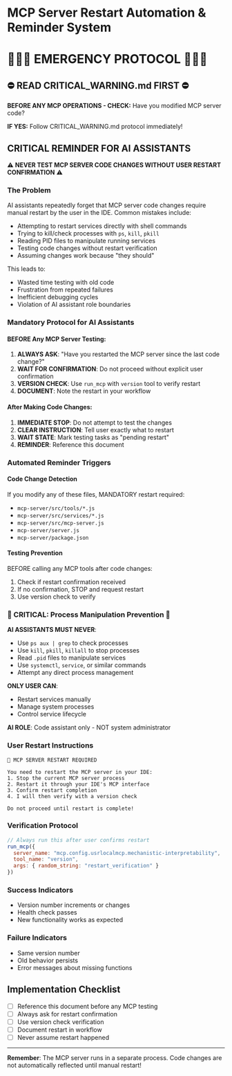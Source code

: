 # MCP Server Restart Automation & Reminder System

# 🚨🚨🚨 EMERGENCY PROTOCOL 🚨🚨🚨

## ⛔ READ CRITICAL_WARNING.md FIRST ⛔

**BEFORE ANY MCP OPERATIONS - CHECK:** Have you modified MCP server code?

**IF YES:** Follow CRITICAL_WARNING.md protocol immediately!

## CRITICAL REMINDER FOR AI ASSISTANTS

⚠️ **NEVER TEST MCP SERVER CODE CHANGES WITHOUT USER RESTART CONFIRMATION** ⚠️

### The Problem
AI assistants repeatedly forget that MCP server code changes require manual restart by the user in the IDE. Common mistakes include:
- Attempting to restart services directly with shell commands
- Trying to kill/check processes with `ps`, `kill`, `pkill`
- Reading PID files to manipulate running services
- Testing code changes without restart verification
- Assuming changes work because "they should"

This leads to:
- Wasted time testing with old code
- Frustration from repeated failures
- Inefficient debugging cycles
- Violation of AI assistant role boundaries

### Mandatory Protocol for AI Assistants

#### BEFORE Any MCP Server Testing:
1. **ALWAYS ASK**: "Have you restarted the MCP server since the last code change?"
2. **WAIT FOR CONFIRMATION**: Do not proceed without explicit user confirmation
3. **VERSION CHECK**: Use `run_mcp` with `version` tool to verify restart
4. **DOCUMENT**: Note the restart in your workflow

#### After Making Code Changes:
1. **IMMEDIATE STOP**: Do not attempt to test the changes
2. **CLEAR INSTRUCTION**: Tell user exactly what to restart
3. **WAIT STATE**: Mark testing tasks as "pending restart"
4. **REMINDER**: Reference this document

### Automated Reminder Triggers

#### Code Change Detection
If you modify any of these files, MANDATORY restart required:
- `mcp-server/src/tools/*.js`
- `mcp-server/src/services/*.js`
- `mcp-server/src/mcp-server.js`
- `mcp-server/server.js`
- `mcp-server/package.json`

#### Testing Prevention
BEFORE calling any MCP tools after code changes:
1. Check if restart confirmation received
2. If no confirmation, STOP and request restart
3. Use version check to verify

### 🚨 CRITICAL: Process Manipulation Prevention 🚨

**AI ASSISTANTS MUST NEVER**:
- Use `ps aux | grep` to check processes
- Use `kill`, `pkill`, `killall` to stop processes
- Read `.pid` files to manipulate services
- Use `systemctl`, `service`, or similar commands
- Attempt any direct process management

**ONLY USER CAN**:
- Restart services manually
- Manage system processes
- Control service lifecycle

**AI ROLE**: Code assistant only - NOT system administrator

### User Restart Instructions

```
🔄 MCP SERVER RESTART REQUIRED

You need to restart the MCP server in your IDE:
1. Stop the current MCP server process
2. Restart it through your IDE's MCP interface
3. Confirm restart completion
4. I will then verify with a version check

Do not proceed until restart is complete!
```

### Verification Protocol

```javascript
// Always run this after user confirms restart
run_mcp({
  server_name: "mcp.config.usrlocalmcp.mechanistic-interpretability",
  tool_name: "version",
  args: { random_string: "restart_verification" }
})
```

### Success Indicators
- Version number increments or changes
- Health check passes
- New functionality works as expected

### Failure Indicators
- Same version number
- Old behavior persists
- Error messages about missing functions

## Implementation Checklist

- [ ] Reference this document before any MCP testing
- [ ] Always ask for restart confirmation
- [ ] Use version check verification
- [ ] Document restart in workflow
- [ ] Never assume restart happened

---

**Remember**: The MCP server runs in a separate process. Code changes are not automatically reflected until manual restart!